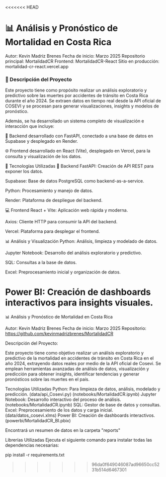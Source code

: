<<<<<<< HEAD
# 📊 Análisis y Pronóstico de Mortalidad en Costa Rica
Autor: Kevin Madriz Brenes
Fecha de inicio: Marzo 2025
Repositorio principal: MortalidadCR
Frontend: MortalidadCR-React
Sitio en producción: mortalidad-cr-react.vercel.app

### 📌 Descripción del Proyecto
Este proyecto tiene como propósito realizar un análisis exploratorio y predictivo sobre las muertes por accidentes de tránsito en Costa Rica durante el año 2024. Se extraen datos en tiempo real desde la API oficial de COSEVI y se procesan para generar visualizaciones, insights y modelos de pronóstico.

Además, se ha desarrollado un sistema completo de visualización e interacción que incluye:

🔗 Backend desarrollado con FastAPI, conectado a una base de datos en Supabase y desplegado en Render.

🌐 Frontend desarrollado en React (Vite), desplegado en Vercel, para la consulta y visualización de los datos.

🧰 Tecnologías Utilizadas
🔄 Backend
FastAPI: Creación de API REST para exponer los datos.

Supabase: Base de datos PostgreSQL como backend-as-a-service.

Python: Procesamiento y manejo de datos.

Render: Plataforma de despliegue del backend.

💻 Frontend
React + Vite: Aplicación web rápida y moderna.

Axios: Cliente HTTP para consumir la API del backend.

Vercel: Plataforma para desplegar el frontend.

📊 Análisis y Visualización
Python: Análisis, limpieza y modelado de datos.

Jupyter Notebook: Desarrollo del análisis exploratorio y predictivo.

SQL: Consultas a la base de datos.

Excel: Preprocesamiento inicial y organización de datos.

Power BI: Creación de dashboards interactivos para insights visuales.
=======
📊 Análisis y Pronóstico de Mortalidad en Costa Rica

Autor: Kevin Madriz Brenes
Fecha de inicio: Marzo 2025
Repositorio: https://github.com/kevinmadrizbrenes/MortalidadCR

Descripción del Proyecto:

Este proyecto tiene como objetivo realizar un análisis exploratorio y predictivo de la mortalidad en accidentes de tránsito en Costa Rica en el año 2024, extrayendo datos reales por medio de la API oficial de Cosevi. Se emplean herramientas avanzadas de análisis de datos, visualización y predicción para obtener insights, identificar tendencias y generar pronósticos sobre las muertes en el país.

Tecnologías Utilizadas
Python: Para limpieza de datos, análisis, modelado y predicción. (data/api_Cosevi.py) (notebooks/MortalidadCR.ipynb)
Jupyter Notebook: Desarrollo interactivo del proceso de análisis. (notebooks/MortalidadCR.ipynb)
SQL: Gestor de base de datos y consultas.
Excel: Preprocesamiento de los datos y carga inicial. (data/datos_cosevi.xlms)
Power BI: Creación de dashboards interactivos. (powerbi/MortalidadCR_BI.pbix)

Encontrará un resumen de datos en la carpeta "reports"

Librerías Utilizadas
Ejecuta el siguiente comando para instalar todas las dependencias necesarias:

pip install -r requirements.txt
>>>>>>> 96da0f649046087ad96650cc5231b514d6467301
